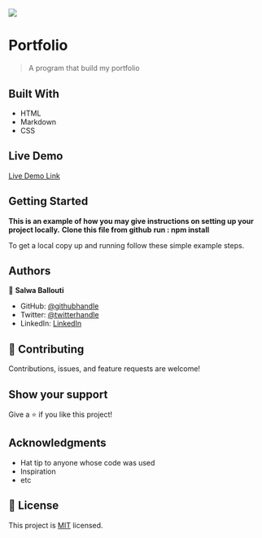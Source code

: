 # ![](https://img.shields.io/badge/Microverse-blueviolet)

# Portfolio

> A program that build my portfolio

## Built With

- HTML
- Markdown
- CSS


## Live Demo 
[Live Demo Link](https://salwa99.github.io/Portfolio/)

## Getting Started

**This is an example of how you may give instructions on setting up your project locally.**
**Clone this file  from github**
**run : npm install**

To get a local copy up and running follow these simple example steps.

## Authors

👤 **Salwa Ballouti**

- GitHub: [@githubhandle](https://github.com/Salwa99)
- Twitter: [@twitterhandle](https://twitter.com/salwa_ballouti)
- LinkedIn: [LinkedIn](https://linkedin.com/in/salwa-ballouti-096358251/)


## 🤝 Contributing

Contributions, issues, and feature requests are welcome!

## Show your support

Give a ⭐️ if you like this project!

## Acknowledgments

- Hat tip to anyone whose code was used
- Inspiration
- etc

## 📝 License

This project is [MIT](./LICENSE) licensed.
